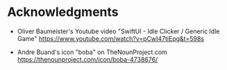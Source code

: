 


Acknowledgments
============================================

* Oliver Baumeister's Youtube video "SwiftUI - Idle Clicker / Generic Idle Game"
https://www.youtube.com/watch?v=pCwI47tiEpg&t=598s



* Andre Buand's icon "boba" on TheNounProject.com
https://thenounproject.com/icon/boba-4738676/
